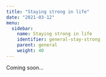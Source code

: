 ```yaml
---
title: "Staying strong in life"
date: "2021-03-12"
menu:
  sidebar:
    name: Staying strong in life
    identifier: general-stay-strong
    parent: general
    weight: 40
---
```

Coming soon...